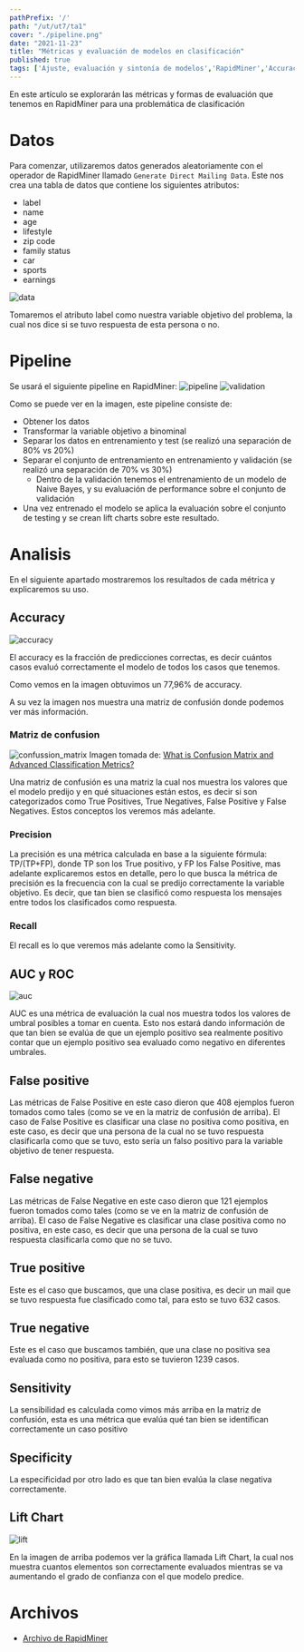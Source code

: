 ```yaml
---
pathPrefix: '/'
path: "/ut/ut7/ta1"
cover: "./pipeline.png"
date: "2021-11-23"
title: "Métricas y evaluación de modelos en clasificación"
published: true
tags: ['Ajuste, evaluación y sintonía de modelos','RapidMiner','Accuracy','False Positive','False Negative','True Positive','True Negative','Sensitivity','Specificity','AUC','ROC','Validacion','Lift Chart','Matriz de confusion','Precision','Recall']
---
```


En este artículo se explorarán las métricas y formas de evaluación que tenemos en RapidMiner para una problemática de clasificación

# Datos

Para comenzar, utilizaremos datos generados aleatoriamente con el operador de RapidMiner llamado `Generate Direct Mailing Data`. Este nos crea una tabla de datos que contiene los siguientes atributos:
- label
- name
- age
- lifestyle
- zip code
- family status
- car
- sports
- earnings

![data](https://github.com/JuanFKurucz/ia-portfolio/blob/main/content/posts/ut/ut7/ta/ta1/data.png?raw=true)

Tomaremos el atributo label como nuestra variable objetivo del problema, la cual nos dice si se tuvo respuesta de esta persona o no.

# Pipeline

Se usará el siguiente pipeline en RapidMiner:
![pipeline](https://github.com/JuanFKurucz/ia-portfolio/blob/main/content/posts/ut/ut6/ta/ta3/pipeline.png?raw=true)
![validation](https://github.com/JuanFKurucz/ia-portfolio/blob/main/content/posts/ut/ut6/ta/ta3/validation.png?raw=true)

Como se puede ver en la imagen, este pipeline consiste de:
- Obtener los datos
- Transformar la variable objetivo a binominal
- Separar los datos en entrenamiento y test (se realizó una separación de 80% vs 20%)
- Separar el conjunto de entrenamiento en entrenamiento y validación (se realizó una separación de 70% vs 30%)
    - Dentro de la validación tenemos el entrenamiento de un modelo de Naive Bayes, y su evaluación de performance sobre el conjunto de validación
- Una vez entrenado el modelo se aplica la evaluación sobre el conjunto de testing y se crean lift charts sobre este resultado.


# Analisis

En el siguiente apartado mostraremos los resultados de cada métrica y explicaremos su uso.

## Accuracy

![accuracy](https://github.com/JuanFKurucz/ia-portfolio/blob/main/content/posts/ut/ut7/ta/ta1/accuracy.png?raw=true)

El accuracy es la fracción de predicciones correctas, es decir cuántos casos evaluó correctamente el modelo de todos los casos que tenemos.

Como vemos en la imagen obtuvimos un 77,96% de accuracy.

A su vez la imagen nos muestra una matriz de confusión donde podemos ver más información.

### Matriz de confusion

![confussion_matrix](https://2.bp.blogspot.com/-EvSXDotTOwc/XMfeOGZ-CVI/AAAAAAAAEiE/oePFfvhfOQM11dgRn9FkPxlegCXbgOF4QCLcBGAs/s1600/confusionMatrxiUpdated.jpg)
Imagen tomada de: [What is Confusion Matrix and Advanced Classification Metrics?](https://manisha-sirsat.blogspot.com/2019/04/confusion-matrix.html)

Una matriz de confusión es una matriz la cual nos muestra los valores que el modelo predijo y en qué situaciones están estos, es decir si son categorizados como True Positives, True Negatives, False Positive y False Negatives. Estos conceptos los veremos más adelante.

### Precision

La precisión es una métrica calculada en base a la siguiente fórmula: TP/(TP+FP), donde TP son los True positivo, y FP los False Positive, mas adelante explicaremos estos en detalle, pero lo que busca la métrica de precisión es la frecuencia con la cual se predijo correctamente la variable objetivo. Es decir, que tan bien se clasificó como respuesta los mensajes entre todos los clasificados como respuesta.

### Recall

El recall es lo que veremos más adelante como la Sensitivity.

## AUC y ROC

![auc](https://github.com/JuanFKurucz/ia-portfolio/blob/main/content/posts/ut/ut7/ta/ta1/auc.png?raw=true)

AUC es una métrica de evaluación la cual nos muestra todos los valores de umbral posibles a tomar en cuenta. Esto nos estará dando información de que tan bien se evalúa de que un ejemplo positivo sea realmente positivo contar que un ejemplo positivo sea evaluado como negativo en diferentes umbrales.

## False positive

Las métricas de False Positive en este caso dieron que 408 ejemplos fueron tomados como tales (como se ve en la matriz de confusión de arriba). El caso de False Positive es clasificar una clase no positiva como positiva, en este caso, es decir que una persona de la cual no se tuvo respuesta clasificarla como que se tuvo, esto sería un falso positivo para la variable objetivo de tener respuesta.

## False negative

Las métricas de False Negative en este caso dieron que 121 ejemplos fueron tomados como tales (como se ve en la matriz de confusión de arriba). El caso de False Negative es clasificar una clase positiva como no positiva, en este caso, es decir que una persona de la cual se tuvo respuesta clasificarla como que no se tuvo.

## True positive

Este es el caso que buscamos, que una clase positiva, es decir un mail que se tuvo respuesta fue clasificado como tal, para esto se tuvo 632 casos.

## True negative

Este es el caso que buscamos también, que una clase no positiva sea evaluada como no positiva, para esto se tuvieron 1239 casos.

## Sensitivity

La sensibilidad es calculada como vimos más arriba en la matriz de confusión, esta es una métrica que evalúa qué tan bien se identifican correctamente un caso positivo

## Specificity

La especificidad por otro lado es que tan bien evalúa la clase negativa correctamente.

## Lift Chart

![lift](https://github.com/JuanFKurucz/ia-portfolio/blob/main/content/posts/ut/ut7/ta/ta1/lift.png?raw=true)

En la imagen de arriba podemos ver la gráfica llamada Lift Chart, la cual nos muestra cuantos elementos son correctamente evaluados mientras se va aumentando el grado de confianza con el que modelo predice.

# Archivos

- [Archivo de RapidMiner](https://github.com/JuanFKurucz/ia-portfolio/blob/main/content/posts/ut/ut7/ta/ta1/ut7ta1.rmp)





